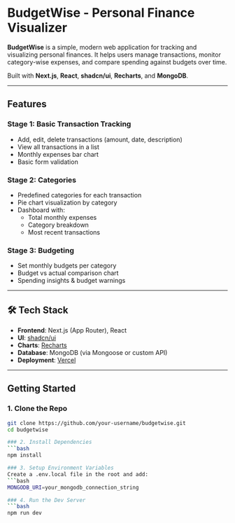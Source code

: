 #  BudgetWise - Personal Finance Visualizer

**BudgetWise** is a simple, modern web application for tracking and visualizing personal finances. It helps users manage transactions, monitor category-wise expenses, and compare spending against budgets over time.

Built with **Next.js**, **React**, **shadcn/ui**, **Recharts**, and **MongoDB**.

---

##  Features

### Stage 1: Basic Transaction Tracking
- Add, edit, delete transactions (amount, date, description)
- View all transactions in a list
- Monthly expenses bar chart
- Basic form validation

### Stage 2: Categories
- Predefined categories for each transaction
- Pie chart visualization by category
- Dashboard with:
  - Total monthly expenses
  - Category breakdown
  - Most recent transactions

### Stage 3: Budgeting
- Set monthly budgets per category
- Budget vs actual comparison chart
- Spending insights & budget warnings

---

## 🛠 Tech Stack

- **Frontend**: Next.js (App Router), React
- **UI**: [shadcn/ui](https://ui.shadcn.com/)
- **Charts**: [Recharts](https://recharts.org/)
- **Database**: MongoDB (via Mongoose or custom API)
- **Deployment**: [Vercel](https://vercel.com/)

---

##  Getting Started

### 1. Clone the Repo
```bash
git clone https://github.com/your-username/budgetwise.git
cd budgetwise

### 2. Install Dependencies
```bash
npm install

### 3. Setup Environment Variables
Create a .env.local file in the root and add:
```bash
MONGODB_URI=your_mongodb_connection_string

### 4. Run the Dev Server
```bash
npm run dev

